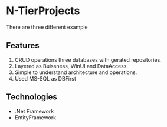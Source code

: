 # N-TierProjects
There are three different example

## Features
1. CRUD operations three databases with gerated repositories.
2. Layered as Buissness, WinUI and DataAccess.
3. Simple to understand architecture and operations.
4. Used MS-SQL as DBFirst

## Technologies
- .Net Framework
- EntityFramework
